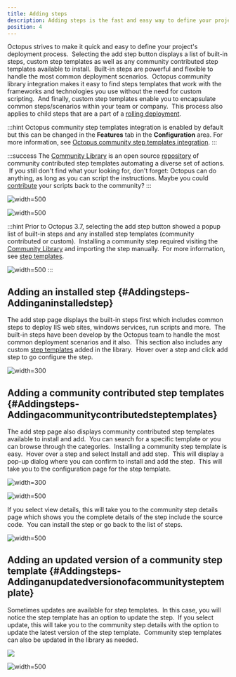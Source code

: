 ```yaml
---
title: Adding steps
description: Adding steps is the fast and easy way to define your project's deployment process.
position: 4
---
```


Octopus strives to make it quick and easy to define your project's deployment process.  Selecting the add step button displays a list of built-in steps, custom step templates as well as any community contributed step templates available to install.  Built-in steps are powerful and flexible to handle the most common deployment scenarios.  Octopus community library integration makes it easy to find steps templates that work with the frameworks and technologies you use without the need for custom scripting.  And finally, custom step templates enable you to encapsulate common steps/scenarios within your team or company.  This process also applies to child steps that are a part of a [rolling deployment](/docs/patterns/rolling-deployments.md).

:::hint
Octopus community step templates integration is enabled by default but this can be changed in the **Features** tab in the **Configuration** area. For more information, see [Octopus community step templates integration](/docs/administration/octopus-community-step-templates-integration.md).
:::

:::success
The [Community Library](http://library.octopusdeploy.com/) is an open source [repository](https://github.com/octopusdeploy/library/) of community contributed step templates automating a diverse set of actions.  If you still don't find what your looking for, don't forget: Octopus can do anything, as long as you can script the instructions. Maybe you could [contribute](https://github.com/OctopusDeploy/Library/blob/master/CONTRIBUTING.md) your scripts back to the community?
:::

![](built-in-steps.png "width=500")

![](community-steps.png "width=500")

:::hint
Prior to Octopus 3.7, selecting the add step button showed a popup list of built-in steps and any installed step templates (community contributed or custom).  Installing a community step required visiting the [Community Library](http://library.octopusdeploy.com/) and importing the step manually.  For more information, see [step templates](/docs/deploying-applications/step-templates/index.md).

![](/docs/images/5672131/5865901.png "width=500")
:::

## Adding an installed step {#Addingsteps-Addinganinstalledstep}

The add step page displays the built-in steps first which includes common steps to deploy IIS web sites, windows services, run scripts and more.  The built-in steps have been develop by the Octopus team to handle the most common deployment scenarios and it also.  This section also includes any custom [step templates](/docs/deploying-applications/step-templates/index.md) added in the library.  Hover over a step and click add step to go configure the step.

![](add-builtin-step.png "width=300")

## Adding a community contributed step templates {#Addingsteps-Addingacommunitycontributedsteptemplates}

The add step page also displays community contributed step templates available to install and add.  You can search for a specific template or you can browse through the categories.  Installing a community step template is easy.  Hover over a step and select Install and add step.  This will display a pop-up dialog where you can confirm to install and add the step.  This will take you to the configuration page for the step template.

![](install-community-step.png "width=300")

![](install-community-step-popup.png "width=500")

If you select view details, this will take you to the community step details page which shows you the complete details of the step include the source code.  You can install the step or go back to the list of steps.

![](install-community-step-details.png "width=500")

## Adding an updated version of a community step template {#Addingsteps-Addinganupdatedversionofacommunitysteptemplate}

Sometimes updates are available for step templates.  In this case, you will notice the step template has an option to update the step.  If you select update, this will take you to the community step details with the option to update the latest version of the step template.  Community step templates can also be updated in the library as needed.

![](update-community-step.png)

![](update-community-step-details.png "width=500")
